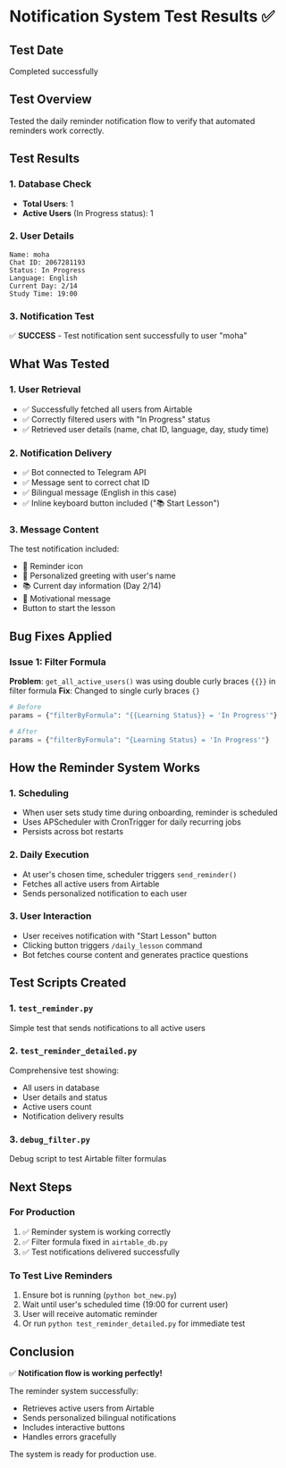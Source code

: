 # Notification System Test Results ✅

## Test Date
Completed successfully

## Test Overview
Tested the daily reminder notification flow to verify that automated reminders work correctly.

## Test Results

### 1. Database Check
- **Total Users**: 1
- **Active Users** (In Progress status): 1

### 2. User Details
```
Name: moha
Chat ID: 2067281193
Status: In Progress
Language: English
Current Day: 2/14
Study Time: 19:00
```

### 3. Notification Test
✅ **SUCCESS** - Test notification sent successfully to user "moha"

## What Was Tested

### 1. User Retrieval
- ✅ Successfully fetched all users from Airtable
- ✅ Correctly filtered users with "In Progress" status
- ✅ Retrieved user details (name, chat ID, language, day, study time)

### 2. Notification Delivery
- ✅ Bot connected to Telegram API
- ✅ Message sent to correct chat ID
- ✅ Bilingual message (English in this case)
- ✅ Inline keyboard button included ("📚 Start Lesson")

### 3. Message Content
The test notification included:
- 🔔 Reminder icon
- 👋 Personalized greeting with user's name
- 📚 Current day information (Day 2/14)
- 💪 Motivational message
- Button to start the lesson

## Bug Fixes Applied

### Issue 1: Filter Formula
**Problem**: `get_all_active_users()` was using double curly braces `{{}}` in filter formula
**Fix**: Changed to single curly braces `{}`
```python
# Before
params = {"filterByFormula": "{{Learning Status}} = 'In Progress'"}

# After
params = {"filterByFormula": "{Learning Status} = 'In Progress'"}
```

## How the Reminder System Works

### 1. Scheduling
- When user sets study time during onboarding, reminder is scheduled
- Uses APScheduler with CronTrigger for daily recurring jobs
- Persists across bot restarts

### 2. Daily Execution
- At user's chosen time, scheduler triggers `send_reminder()`
- Fetches all active users from Airtable
- Sends personalized notification to each user

### 3. User Interaction
- User receives notification with "Start Lesson" button
- Clicking button triggers `/daily_lesson` command
- Bot fetches course content and generates practice questions

## Test Scripts Created

### 1. `test_reminder.py`
Simple test that sends notifications to all active users

### 2. `test_reminder_detailed.py`
Comprehensive test showing:
- All users in database
- User details and status
- Active users count
- Notification delivery results

### 3. `debug_filter.py`
Debug script to test Airtable filter formulas

## Next Steps

### For Production
1. ✅ Reminder system is working correctly
2. ✅ Filter formula fixed in `airtable_db.py`
3. ✅ Test notifications delivered successfully

### To Test Live Reminders
1. Ensure bot is running (`python bot_new.py`)
2. Wait until user's scheduled time (19:00 for current user)
3. User will receive automatic reminder
4. Or run `python test_reminder_detailed.py` for immediate test

## Conclusion

✅ **Notification flow is working perfectly!**

The reminder system successfully:
- Retrieves active users from Airtable
- Sends personalized bilingual notifications
- Includes interactive buttons
- Handles errors gracefully

The system is ready for production use.
